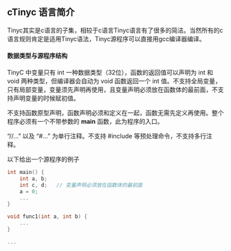## cTinyc 语言简介

Tinyc其实是c语言的子集，相较于c语言Tinyc语言有了很多的简洁。当然所有的c语言规则肯定是适用Tinyc语法，Tinyc源程序可以直接用gcc编译器编译。

#### 数据类型与源程序结构

TinyC 中变量只有 int 一种数据类型（32位），函数的返回值可以声明为 int 和 void 两种类型，但编译器会自动为 void 函数返回一个 int 值。不支持全局变量，只有局部变量，变量须先声明再使用，且变量声明必须放在函数体的最前面，不支持声明变量的时候赋初值。

不支持函数原型声明，函数声明必须和定义在一起，函数无需先定义再使用。整个程序必须有一个不带参数的 **main** 函数，此为程序的入口。

“//...” 以及 “#...” 为单行注释。不支持 #include 等预处理命令，不支持多行注释。

以下给出一个源程序的例子

```c
int main() {
    int a, b;
    int c, d;   // 变量声明必须放在函数体的最前面
    a = 0;
    ...
}

void func1(int a, int b) {
    ...
}

...
```